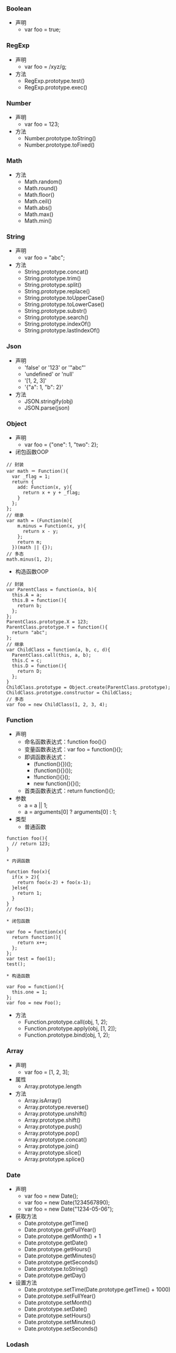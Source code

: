 ### Boolean
* 声明
    * var foo = true;

### RegExp
* 声明
    * var foo = /xyz/g;
* 方法
    * RegExp.prototype.test()
    * RegExp.prototype.exec()

### Number
* 声明
    * var foo = 123;
* 方法
    * Number.prototype.toString()
    * Number.prototype.toFixed()

### Math
* 方法
    * Math.random()
    * Math.round()
    * Math.floor()
    * Math.ceil()
    * Math.abs()
    * Math.max()
    * Math.min()

### String
* 声明
    * var foo = "abc";
* 方法
    * String.prototype.concat()
    * String.prototype.trim()
    * String.prototype.split()
    * String.prototype.replace()
    * String.prototype.toUpperCase()
    * String.prototype.toLowerCase()
    * String.prototype.substr()
    * String.prototype.search()
    * String.prototype.indexOf()
    * String.prototype.lastIndexOf()

### Json
* 声明
    * 'false' or '123' or '"abc"'
    * 'undefined' or 'null'
    * '[1, 2, 3]'
    * '{"a": 1, "b": 2}'
* 方法
    * JSON.stringify(obj)
    * JSON.parse(json)

### Object
* 声明
    * var foo = {"one": 1, "two": 2};
* 闭包函数OOP
```
// 封装
var math ＝ Function(){
  var _flag = 1;
  return {
    add: Function(x, y){
      return x + y + _flag;
    }
  };
};
// 继承
var math = (Function(m){
    m.minus = Function(x, y){
      return x - y;
    };
    return m;
  })(math || {});
// 多态
math.minus(1, 2);
```

* 构造函数OOP
```
// 封装
var ParentClass = function(a, b){
  this.A = a;
  this.B = function(){
    return b;
  };
};
ParentClass.prototype.X = 123;
ParentClass.prototype.Y = function(){
  return "abc";
};
// 继承
var ChildClass = function(a, b, c, d){
  ParentClass.call(this, a, b);
  this.C = c;
  this.D = function(){
    return D;
  };
}
ChildClass.prototype = Object.create(ParentClass.prototype);
ChildClass.prototype.constructor = ChildClass;
// 多态
var foo = new ChildClass(1, 2, 3, 4);
```

### Function
* 声明
    * 命名函数表达式：function foo(){}
    * 变量函数表达式：var foo = function(){};
    * 即调函数表达式：
        * (function(){})();
        * (function(){}());
        * !function(){}();
        * new function(){}();
    * 首类函数表达式：return function(){};
* 参数
    * a = a || 1;
    * a = arguments[0] ? arguments[0] : 1;
* 类型
    * 普通函数
```
function foo(){
  // return 123;
}
```

    * 内调函数
```
function foo(x){
  if(x > 2){
    return foo(x-2) + foo(x-1);
  }else{
    return 1;
  }
}
// foo(3);
```

    * 闭包函数
```
var foo = function(x){
  return function(){
    return x++;
  };
};
var test = foo(1);
test();
```

    * 构造函数
```
var Foo = function(){
  this.one = 1;
};
var foo = new Foo();
```

* 方法
    * Function.prototype.call(obj, 1, 2);
    * Function.prototype.apply(obj, [1, 2]);
    * Function.prototype.bind(obj, 1, 2);

### Array
* 声明
    * var foo = [1, 2, 3];
* 属性
    * Array.prototype.length
* 方法
    * Array.isArray()
    * Array.prototype.reverse()
    * Array.prototype.unshift()
    * Array.prototype.shift()
    * Array.prototype.push()
    * Array.prototype.pop()
    * Array.prototype.concat()
    * Array.prototype.join()
    * Array.prototype.slice()
    * Array.prototype.splice()

### Date
* 声明
    * var foo = new Date();
    * var foo = new Date(1234567890);
    * var foo = new Date("1234-05-06");
* 获取方法
    * Date.prototype.getTime()
    * Date.prototype.getFullYear()
    * Date.prototype.getMonth() + 1
    * Date.prototype.getDate()
    * Date.prototype.getHours()
    * Date.prototype.getMinutes()
    * Date.prototype.getSeconds()
    * Date.prototype.toString()
    * Date.prototype.getDay()
* 设置方法
    * Date.prototype.setTime(Date.prototype.getTime() + 1000)
    * Date.prototype.setFullYear()
    * Date.prototype.setMonth()
    * Date.prototype.setDate()
    * Date.prototype.setHours()
    * Date.prototype.setMinutes()
    * Date.prototype.setSeconds()

### Lodash
